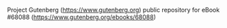 Project Gutenberg (https://www.gutenberg.org) public repository for
eBook #68088 (https://www.gutenberg.org/ebooks/68088)
